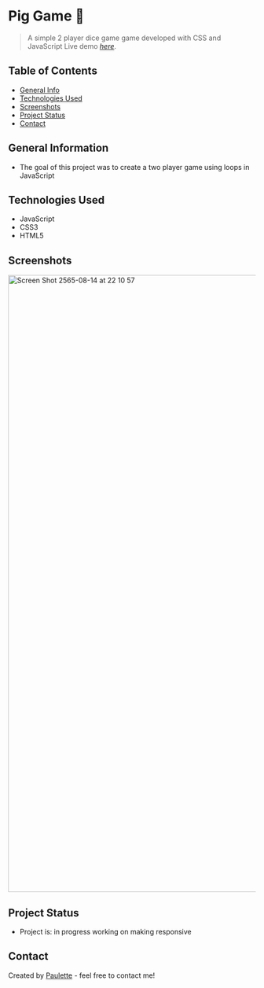 # Pig Game 🐷

> A simple 2 player dice game game developed with CSS and JavaScript
> Live demo [_here_](https://pig-dice-gamejs.netlify.app/).

## Table of Contents
* [General Info](#general-information)
* [Technologies Used](#technologies-used)
* [Screenshots](#screenshots)
* [Project Status](#project-status)
* [Contact](#contact)


## General Information
<ul><li>The goal of this project was to create a two player game using loops in JavaScript  </li></ul>


## Technologies Used
<ul>
  <li>JavaScript</li>
  <li>CSS3</li>
  <li>HTML5</li>
  </ul>




## Screenshots

<img width="1255" alt="Screen Shot 2565-08-14 at 22 10 57" src="https://user-images.githubusercontent.com/96970580/184538590-3c6895e4-7c86-4e22-8c72-a4c8a4b8c9e2.png">






## Project Status
<ul>
<li>Project is: in progress working on making responsive</li></ul>





## Contact
Created by [Paulette](https://pzf.netlify.app/) - feel free to contact me!




